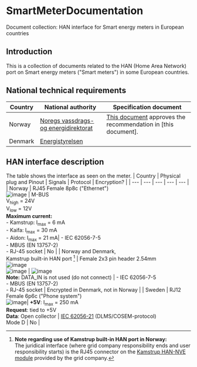 # SmartMeterDocumentation
Document collection: HAN interface for Smart energy meters in European countries

## Introduction
This is a collection of documents related to the HAN (Home Area Network) port on Smart energy meters ("Smart meters") in some European countries. 

## National technical requirements
| Country | National authority | Specification document |
| --- | --- | --- |
| Norway | [Noregs vassdrags- og energidirektorat](http://www.nve.no)| [This document](https://github.com/ArnieO/SmartMeterDocumentation/blob/main/Norway/NVE%20201603186-1-informasjon-til-kundene-via-han-grensesnittet-i-ams-m%C3%A5leren-obis-koder-1772408_1124902_0.pdf) approves the recommendation in [this document].| Sweden | [Energimarknadsinspektionen](https://www.ei.se) | [Ei-R2017:08](https://github.com/ArnieO/SmartMeterDocumentation/blob/main/Sweden/Funktionskrav-p%C3%A5-elm%C3%A4tare-F%C3%B6rfattningsf%C3%B6rslag-Ei-R2017-08.pdf) |
| Denmark | [Energistyrelsen](https://ens.dk) | |

## HAN interface description
The table shows the interface as seen on the meter.
| Country | Physical plug and Pinout | Signals | Protocol | Encryption? |
| --- | --- | --- | --- | --- |
| Norway | RJ45 Female 8p8c ("Ethernet") <br/> ![image](https://user-images.githubusercontent.com/10295178/135722554-d181142c-c82c-4ec2-a710-183ffa9b96b4.png) | M-BUS <br/> V<sub>high</sub> = 24V <br/> V<sub>low</sub> = 12V <br/> **Maximum current:** <br/> - Kamstrup: I<sub>max</sub> = 6 mA <br/> - Kaifa: I<sub>max</sub> = 30 mA  <br/> - Aidon: I<sub>max</sub> = 21 mA| - IEC 62056-7-5 <br/>- MBUS (EN 13757-2) <br/>- RJ-45 socket | No |
| Norway and Denmark,<br/>Kamstrup built-in HAN port [^1] | Female 2x3 pin header 2.54mm <br/> ![image](https://user-images.githubusercontent.com/10295178/135723960-ffad1276-5f5a-4dde-bade-e9effa551767.png) <br/> ![image](https://user-images.githubusercontent.com/10295178/135723985-b57b74e0-28cf-48a3-9de6-e9b19e23fb11.png) | ![image](https://user-images.githubusercontent.com/10295178/135724009-9f7fe890-b8cd-4b7b-b9fa-c5ca978f570c.png) <br/> **Note:** DATA_IN is not used (do not connect) | - IEC 62056-7-5 <br/>- MBUS (EN 13757-2) <br/>- RJ-45 socket  | Encrypted in Denmark, not in Norway |
| Sweden | RJ12 Female 6p6c ("Phone system") <br/> ![image](https://user-images.githubusercontent.com/10295178/135724732-d5ca9a0c-4257-40c5-87b1-72bb95a5deff.png)| **+5V**: I<sub>max</sub> = 250 mA <br/> **Request**: tied to +5V <br/> **Data**: Open collector | [IEC 62056-21](https://en.wikipedia.org/wiki/IEC_62056#IEC_62056-21) (DLMS/COSEM-protocol) <br/> Mode D | No |
 
[^1]: **Note regarding use of Kamstrup built-in HAN port in Norway:** <br/> The juridical interface (where grid company responsibility ends and user responsibility starts) is the RJ45 connector on the [Kamstrup HAN-NVE module](https://github.com/ArnieO/SmartMeterDocumentation/raw/main/Norway/Kamstrup/Kamstrup%20HAN-NVE%20Module%20data%20sheet.pdf) provided by the grid company.
    
